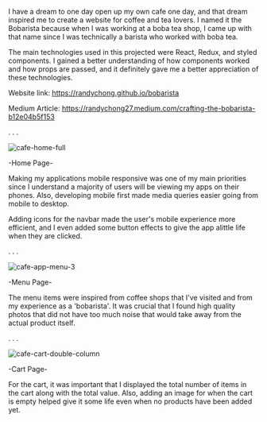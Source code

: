 I have a dream to one day open up my own cafe one day, and that dream inspired me to create a website for coffee and tea lovers. I named it the Bobarista because when I was working at a boba tea shop, I came up with that name since I was technically a barista who worked with boba tea.

The main technologies used in this projected were React, Redux, and styled components. I gained a better understanding of how components worked and how props are passed, and it definitely gave me a better appreciation of these technologies.

Website link: https://randychong.github.io/bobarista

Medium Article: https://randychong27.medium.com/crafting-the-bobarista-b12e04b5f153

 . . .
 
![cafe-home-full](https://user-images.githubusercontent.com/80119466/121796581-bdf49380-cbdf-11eb-9228-58b5365b2d8a.png)

-Home Page-

Making my applications mobile responsive was one of my main priorities since I understand a majority of users will be viewing my apps on their phones. Also, developing mobile first made media queries easier going from mobile to desktop.

Adding icons for the navbar made the user's mobile experience more efficient, and I even added some button effects to give the app alittle life when they are clicked.

 . . .

![cafe-app-menu-3](https://user-images.githubusercontent.com/80119466/121796891-1d53a300-cbe2-11eb-8508-0f4c4211da90.png)

-Menu Page-

The menu items were inspired from coffee shops that I've visited and from my experience as a 'bobarista'. It was crucial that I found high quality photos that did not have too much noise that would take away from the actual product itself. 

 . . .

![cafe-cart-double-column](https://user-images.githubusercontent.com/80119466/121717996-6bb05700-caa7-11eb-8d3c-e16180c25889.png)

-Cart Page-

For the cart, it was important that I displayed the total number of items in the cart along with the total value. Also, adding an image for when the cart is empty helped give it some life even when no products have been added yet.
